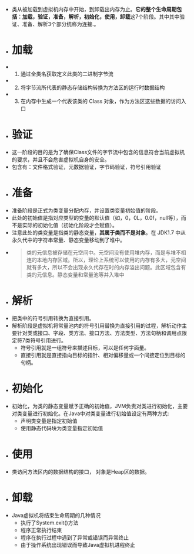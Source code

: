 - 类从被加载到虚拟机内存中开始，到卸载出内存为止。**它的整个生命周期包括：加载，验证，准备，解析，初始化，使用，卸载**这7个阶段。其中其中验证、准备、解析3个部分统称为连接.。
- # 加载
- 1.	通过全类名获取定义此类的二进制字节流
- 2.	将字节流所代表的静态存储结构转换为方法区的运行时数据结构
- 3.	在内存中生成一个代表该类的 Class 对象，作为方法区这些数据的访问入口
- # 验证
- 这一阶段的目的是为了确保Class文件的字节流中包含的信息符合当前虚拟机的要求，并且不会危害虚拟机自身的安全。
- 包含有：文件格式验证，元数据验证，字节码验证，符号引用验证
- # 准备
- 准备阶段是正式为类变量分配内存，并设置类变量初始值的阶段。
- 此处的初始值是指对应类型的变量的默认值（如，0，0L，0.0f，null等），而不是实际的初始化值（初始化阶段才会赋值）。
- 注意此处的类变量是指类的静态变量，**其属于类而不是对象**。在 JDK1.7 中从永久代中的字符串常量、静态变量移动到了堆中。
- > 类的元信息被存储在元空间中。元空间没有使用堆内存，而是与堆不相连的本地内存区域。所以，理论上系统可以使用的内存有多大，元空间就有多大，所以不会出现永久代存在时的内存溢出问题。此区域包含有类的元信息。静态变量和常量池等并入堆中
- # 解析
- 把类中的符号引用转换为直接引用。
- 解析阶段是虚拟机将常量池内的符号引用替换为直接引用的过程，解析动作主要针对类或接口、字段、类方法、接口方法、方法类型、方法句柄和调用点限定符7类符号引用进行。
	- 符号引用就是一组符号来描述目标，可以是任何字面量。
	- 直接引用就是直接指向目标的指针、相对偏移量或一个间接定位到目标的句柄。
- # 初始化
- 初始化，为类的静态变量赋予正确的初始值，JVM负责对类进行初始化，主要对类变量进行初始化。在Java中对类变量进行初始值设定有两种方式:
	- 声明类变量是指定初始值
	- 使用静态代码块为类变量指定初始值
- # 使用
- 类访问方法区内的数据结构的接口， 对象是Heap区的数据。
- # 卸载
- Java虚拟机将结束生命周期的几种情况
	- 执行了System.exit()方法
	- 程序正常执行结束
	- 程序在执行过程中遇到了异常或错误而异常终止
	- 由于操作系统出现错误而导致Java虚拟机进程终止